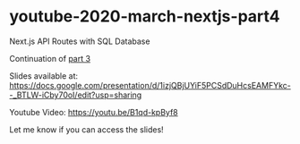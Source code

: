 # youtube-2020-march-nextjs-part4
Next.js API Routes with SQL Database

Continuation of [part 3](https://github.com/bmvantunes/youtube-2020-march-nextjs-part4)

Slides available at: https://docs.google.com/presentation/d/1izjQBjUYiF5PCSdDuHcsEAMFYkc--_BTLW-iCby70oI/edit?usp=sharing


Youtube Video: https://youtu.be/B1qd-kpByf8

Let me know if you can access the slides!
